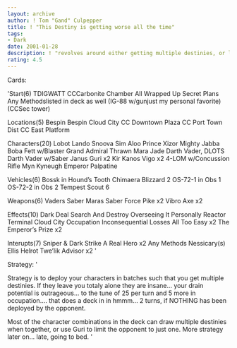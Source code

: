 ```yaml
---
layout: archive
author: ! Tom "Gand" Culpepper
title: ! "This Destiny is getting worse all the time"
tags:
- Dark
date: 2001-01-28
description: ! "revolves around either getting multiple destinies, or limiting the opponent to just one.  TDIGWATT objective deck."
rating: 4.5
---
```

Cards: 

'Start(6)
TDIGWATT
CCCarbonite Chamber
All Wrapped Up
Secret Plans
Any Methodslisted in deck as well
(IG-88 w/gunjust my personal favorite)
(CCSec tower)

Locations(5)
Bespin
Bespin Cloud City
CC Downtown Plaza
CC Port Town Dist
CC East Platform

Characters(20)
Lobot
Lando
Snoova
Sim Aloo
Prince Xizor
Mighty Jabba
Boba Fett w/Blaster
Grand Admiral Thrawn
Mara Jade
Darth Vader, DLOTS
Darth Vader w/Saber
Janus
Guri x2
Kir Kanos
Vigo x2
4-LOM w/Concussion Rifle
Myn Kyneugh
Emperor Palpatine

Vehicles(6)
Bossk in Hound’s Tooth
Chimaera
Blizzard 2
OS-72-1 in Obs 1
OS-72-2 in Obs 2
Tempest Scout 6

Weapons(6)
Vaders Saber
Maras Saber
Force Pike x2
Vibro Axe x2

Effects(10)
Dark Deal
Search And Destroy
Overseeing It Personally
Reactor Terminal
Cloud City Occupation
Inconsequential Losses
All Too Easy x2
The Emperor’s Prize x2

Interupts(7)
Sniper & Dark Strike
A Real Hero x2
Any Methods Nessicary(s)
Ellis Helrot
Twe’lik Advisor x2 '

Strategy: '

Strategy is to deploy your characters in batches such that you get multiple destinies.  If they leave you totaly alone they are insane...  your drain potential is outrageous... to the tune of 25 per turn and 5 more in occupation....  that does a deck in in hmmm... 2 turns, if NOTHING has been deployed by the opponent.

Most of the character combinations in the deck can draw multiple destinies when together, or use Guri to limit the opponent to just one.  More strategy later on...  late, going to bed. '